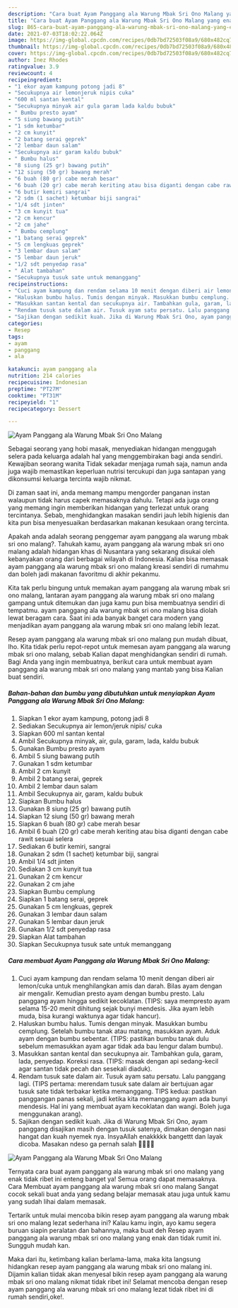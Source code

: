 ```yaml
---
description: "Cara buat Ayam Panggang ala Warung Mbak Sri Ono Malang yang enak Untuk Jualan"
title: "Cara buat Ayam Panggang ala Warung Mbak Sri Ono Malang yang enak Untuk Jualan"
slug: 865-cara-buat-ayam-panggang-ala-warung-mbak-sri-ono-malang-yang-enak-untuk-jualan
date: 2021-07-03T18:02:22.064Z
image: https://img-global.cpcdn.com/recipes/0db7bd72503f08a9/680x482cq70/ayam-panggang-ala-warung-mbak-sri-ono-malang-foto-resep-utama.jpg
thumbnail: https://img-global.cpcdn.com/recipes/0db7bd72503f08a9/680x482cq70/ayam-panggang-ala-warung-mbak-sri-ono-malang-foto-resep-utama.jpg
cover: https://img-global.cpcdn.com/recipes/0db7bd72503f08a9/680x482cq70/ayam-panggang-ala-warung-mbak-sri-ono-malang-foto-resep-utama.jpg
author: Inez Rhodes
ratingvalue: 3.9
reviewcount: 4
recipeingredient:
- "1 ekor ayam kampung potong jadi 8"
- "Secukupnya air lemonjeruk nipis cuka"
- "600 ml santan kental"
- "Secukupnya minyak air gula garam lada kaldu bubuk"
- " Bumbu presto ayam"
- "5 siung bawang putih"
- "1 sdm ketumbar"
- "2 cm kunyit"
- "2 batang serai geprek"
- "2 lembar daun salam"
- "Secukupnya air garam kaldu bubuk"
- " Bumbu halus"
- "8 siung (25 gr) bawang putih"
- "12 siung (50 gr) bawang merah"
- "6 buah (80 gr) cabe merah besar"
- "6 buah (20 gr) cabe merah keriting atau bisa diganti dengan cabe rawit sesuai selera"
- "6 butir kemiri sangrai"
- "2 sdm (1 sachet) ketumbar biji sangrai"
- "1/4 sdt jinten"
- "3 cm kunyit tua"
- "2 cm kencur"
- "2 cm jahe"
- " Bumbu cemplung"
- "1 batang serai geprek"
- "5 cm lengkuas geprek"
- "3 lembar daun salam"
- "5 lembar daun jeruk"
- "1/2 sdt penyedap rasa"
- " Alat tambahan"
- "Secukupnya tusuk sate untuk memanggang"
recipeinstructions:
- "Cuci ayam kampung dan rendam selama 10 menit dengan diberi air lemon/cuka untuk menghilangkan amis dan darah. Bilas ayam dengan air mengalir. Kemudian presto ayam dengan bumbu presto. Lalu panggang ayam hingga sedikit kecoklatan. (TIPS: saya mempresto ayam selama 15-20 menit dihitung sejak bunyi mendesis. Jika ayam lebih muda, bisa kurangi waktunya agar tidak hancur)."
- "Haluskan bumbu halus. Tumis dengan minyak. Masukkan bumbu cemplung. Setelah bumbu tanak atau matang, masukkan ayam. Aduk ayam dengan bumbu sebentar. (TIPS: pastikan bumbu tanak dulu sebelum memasukkan ayam agar tidak ada bau lengur dalam bumbu)."
- "Masukkan santan kental dan secukupnya air. Tambahkan gula, garam, lada, penyedap. Koreksi rasa. (TIPS: masak dengan api sedang-kecil agar santan tidak pecah dan sesekali diaduk)."
- "Rendam tusuk sate dalam air. Tusuk ayam satu persatu. Lalu panggang lagi. (TIPS pertama: merendam tusuk sate dalam air bertujuan agar tusuk sate tidak terbakar ketika memanggang. TIPS kedua: pastikan panggangan panas sekali, jadi ketika kita memanggang ayam ada bunyi mendesis. Hal ini yang membuat ayam kecoklatan dan wangi. Boleh juga menggunakan arang)."
- "Sajikan dengan sedikit kuah. Jika di Warung Mbak Sri Ono, ayam panggang disajikan masih dengan tusuk satenya, dimakan dengan nasi hangat dan kuah nyemek nya. InsyaAllah enakkkkk bangettt dan layak dicoba. Masakan ndeso ga pernah salah 🤤😍👍🏻"
categories:
- Resep
tags:
- ayam
- panggang
- ala

katakunci: ayam panggang ala 
nutrition: 214 calories
recipecuisine: Indonesian
preptime: "PT27M"
cooktime: "PT31M"
recipeyield: "1"
recipecategory: Dessert

---
```



![Ayam Panggang ala Warung Mbak Sri Ono Malang](https://img-global.cpcdn.com/recipes/0db7bd72503f08a9/680x482cq70/ayam-panggang-ala-warung-mbak-sri-ono-malang-foto-resep-utama.jpg)

Sebagai seorang yang hobi masak, menyediakan hidangan menggugah selera pada keluarga adalah hal yang menggembirakan bagi anda sendiri. Kewajiban seorang  wanita Tidak sekadar menjaga rumah saja, namun anda juga wajib memastikan keperluan nutrisi tercukupi dan juga santapan yang dikonsumsi keluarga tercinta wajib nikmat.

Di zaman  saat ini, anda memang mampu mengorder panganan instan walaupun tidak harus capek memasaknya dahulu. Tetapi ada juga orang yang memang ingin memberikan hidangan yang terlezat untuk orang tercintanya. Sebab, menghidangkan masakan sendiri jauh lebih higienis dan kita pun bisa menyesuaikan berdasarkan makanan kesukaan orang tercinta. 



Apakah anda adalah seorang penggemar ayam panggang ala warung mbak sri ono malang?. Tahukah kamu, ayam panggang ala warung mbak sri ono malang adalah hidangan khas di Nusantara yang sekarang disukai oleh kebanyakan orang dari berbagai wilayah di Indonesia. Kalian bisa memasak ayam panggang ala warung mbak sri ono malang kreasi sendiri di rumahmu dan boleh jadi makanan favoritmu di akhir pekanmu.

Kita tak perlu bingung untuk memakan ayam panggang ala warung mbak sri ono malang, lantaran ayam panggang ala warung mbak sri ono malang gampang untuk ditemukan dan juga kamu pun bisa membuatnya sendiri di tempatmu. ayam panggang ala warung mbak sri ono malang bisa diolah lewat beragam cara. Saat ini ada banyak banget cara modern yang menjadikan ayam panggang ala warung mbak sri ono malang lebih lezat.

Resep ayam panggang ala warung mbak sri ono malang pun mudah dibuat, lho. Kita tidak perlu repot-repot untuk memesan ayam panggang ala warung mbak sri ono malang, sebab Kalian dapat menghidangkan sendiri di rumah. Bagi Anda yang ingin membuatnya, berikut cara untuk membuat ayam panggang ala warung mbak sri ono malang yang mantab yang bisa Kalian buat sendiri.

<!--inarticleads1-->

##### Bahan-bahan dan bumbu yang dibutuhkan untuk menyiapkan Ayam Panggang ala Warung Mbak Sri Ono Malang:

1. Siapkan 1 ekor ayam kampung, potong jadi 8
1. Sediakan Secukupnya air lemon/jeruk nipis/ cuka
1. Siapkan 600 ml santan kental
1. Ambil Secukupnya minyak, air, gula, garam, lada, kaldu bubuk
1. Gunakan  Bumbu presto ayam
1. Ambil 5 siung bawang putih
1. Gunakan 1 sdm ketumbar
1. Ambil 2 cm kunyit
1. Ambil 2 batang serai, geprek
1. Ambil 2 lembar daun salam
1. Ambil Secukupnya air, garam, kaldu bubuk
1. Siapkan  Bumbu halus
1. Gunakan 8 siung (25 gr) bawang putih
1. Siapkan 12 siung (50 gr) bawang merah
1. Siapkan 6 buah (80 gr) cabe merah besar
1. Ambil 6 buah (20 gr) cabe merah keriting atau bisa diganti dengan cabe rawit sesuai selera
1. Sediakan 6 butir kemiri, sangrai
1. Gunakan 2 sdm (1 sachet) ketumbar biji, sangrai
1. Ambil 1/4 sdt jinten
1. Sediakan 3 cm kunyit tua
1. Gunakan 2 cm kencur
1. Gunakan 2 cm jahe
1. Siapkan  Bumbu cemplung
1. Siapkan 1 batang serai, geprek
1. Gunakan 5 cm lengkuas, geprek
1. Gunakan 3 lembar daun salam
1. Gunakan 5 lembar daun jeruk
1. Gunakan 1/2 sdt penyedap rasa
1. Siapkan  Alat tambahan
1. Siapkan Secukupnya tusuk sate untuk memanggang




<!--inarticleads2-->

##### Cara membuat Ayam Panggang ala Warung Mbak Sri Ono Malang:

1. Cuci ayam kampung dan rendam selama 10 menit dengan diberi air lemon/cuka untuk menghilangkan amis dan darah. Bilas ayam dengan air mengalir. Kemudian presto ayam dengan bumbu presto. Lalu panggang ayam hingga sedikit kecoklatan. (TIPS: saya mempresto ayam selama 15-20 menit dihitung sejak bunyi mendesis. Jika ayam lebih muda, bisa kurangi waktunya agar tidak hancur).
1. Haluskan bumbu halus. Tumis dengan minyak. Masukkan bumbu cemplung. Setelah bumbu tanak atau matang, masukkan ayam. Aduk ayam dengan bumbu sebentar. (TIPS: pastikan bumbu tanak dulu sebelum memasukkan ayam agar tidak ada bau lengur dalam bumbu).
1. Masukkan santan kental dan secukupnya air. Tambahkan gula, garam, lada, penyedap. Koreksi rasa. (TIPS: masak dengan api sedang-kecil agar santan tidak pecah dan sesekali diaduk).
1. Rendam tusuk sate dalam air. Tusuk ayam satu persatu. Lalu panggang lagi. (TIPS pertama: merendam tusuk sate dalam air bertujuan agar tusuk sate tidak terbakar ketika memanggang. TIPS kedua: pastikan panggangan panas sekali, jadi ketika kita memanggang ayam ada bunyi mendesis. Hal ini yang membuat ayam kecoklatan dan wangi. Boleh juga menggunakan arang).
1. Sajikan dengan sedikit kuah. Jika di Warung Mbak Sri Ono, ayam panggang disajikan masih dengan tusuk satenya, dimakan dengan nasi hangat dan kuah nyemek nya. InsyaAllah enakkkkk bangettt dan layak dicoba. Masakan ndeso ga pernah salah 🤤😍👍🏻
<img src="//assets-global.cpcdn.com/assets/icons/button_play-2c75c40dde080a61004c1f40b05d8f140eaff45d7e9e6481dc71c63d2e7c4909.png" alt="Ayam Panggang ala Warung Mbak Sri Ono Malang">



Ternyata cara buat ayam panggang ala warung mbak sri ono malang yang enak tidak ribet ini enteng banget ya! Semua orang dapat memasaknya. Cara Membuat ayam panggang ala warung mbak sri ono malang Sangat cocok sekali buat anda yang sedang belajar memasak atau juga untuk kamu yang sudah lihai dalam memasak.

Tertarik untuk mulai mencoba bikin resep ayam panggang ala warung mbak sri ono malang lezat sederhana ini? Kalau kamu ingin, ayo kamu segera buruan siapin peralatan dan bahannya, maka buat deh Resep ayam panggang ala warung mbak sri ono malang yang enak dan tidak rumit ini. Sungguh mudah kan. 

Maka dari itu, ketimbang kalian berlama-lama, maka kita langsung hidangkan resep ayam panggang ala warung mbak sri ono malang ini. Dijamin kalian tiidak akan menyesal bikin resep ayam panggang ala warung mbak sri ono malang nikmat tidak ribet ini! Selamat mencoba dengan resep ayam panggang ala warung mbak sri ono malang lezat tidak ribet ini di rumah sendiri,oke!.

